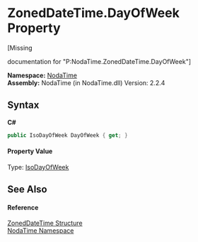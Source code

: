 # ZonedDateTime.DayOfWeek Property 
 

\[Missing <summary> documentation for "P:NodaTime.ZonedDateTime.DayOfWeek"\]

**Namespace:**&nbsp;<a href="N_NodaTime">NodaTime</a><br />**Assembly:**&nbsp;NodaTime (in NodaTime.dll) Version: 2.2.4

## Syntax

**C#**<br />
``` C#
public IsoDayOfWeek DayOfWeek { get; }
```


#### Property Value
Type: <a href="T_NodaTime_IsoDayOfWeek">IsoDayOfWeek</a>

## See Also


#### Reference
<a href="T_NodaTime_ZonedDateTime">ZonedDateTime Structure</a><br /><a href="N_NodaTime">NodaTime Namespace</a><br />